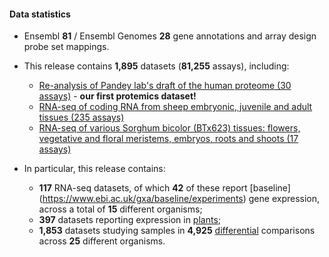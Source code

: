 #### Data statistics

- Ensembl **81** / Ensembl Genomes **28** gene annotations and array design probe set mappings.
- This release contains **1,895** datasets (**81,255** assays), including:
    - [Re-analysis of Pandey lab's draft of the human proteome (30 assays)](https://www.ebi.ac.uk/gxa/experiments/E-PROT-1) - **our first protemics dataset!**
    - [RNA-seq of coding RNA from sheep embryonic, juvenile and adult tissues (235 assays)](https://www.ebi.ac.uk/gxa/experiments/E-MTAB-3838)
    - [RNA-seq of various Sorghum bicolor (BTx623) tissues: flowers, vegetative and floral meristems, embryos, roots and shoots (17 assays)](https://www.ebi.ac.uk/gxa/experiments/E-MTAB-3839)

- In particular, this release contains:
    - **117** RNA-seq datasets, of which **42** of these report [baseline] (https://www.ebi.ac.uk/gxa/baseline/experiments) gene expression, across a total of **15** different organisms;
    - **397** datasets reporting expression in [plants](https://www.ebi.ac.uk/gxa/plant/experiments);
    - **1,853** datasets studying samples in **4,925** [differential](https://www.ebi.ac.uk/gxa/help/index.html#differential-expression) comparisons across **25** different organisms.